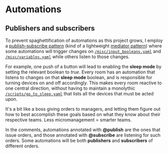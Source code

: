 # Automations

## Publishers and subscribers

To prevent spaghettification of automations as this project grows, I employ a [publish–subscribe pattern](https://en.wikipedia.org/wiki/Publish%E2%80%93subscribe_pattern) (kind of a lightweight [mediator pattern](https://en.wikipedia.org/wiki/Mediator_pattern)) where some automations will trigger changes on [`/misc/input_booleans.yaml`](../misc/input_booleans.yaml) and [`/misc/variables.yaml`](../misc/variables.yaml) while others listen to those changes.

For example, one push of a button will lead to enabling the **sleep mode** by setting the relevant boolean to _true_. Every room has an automation that listens to changes on that **sleep mode** boolean, and is responsible for turning devices on and off accordingly. This makes every room reactive to one central direction, without having to maintain a monolythic [`/scripts/go_to_sleep.yaml`](../scripts/go_to_sleep.yaml) that lists all the devices that must be acted upon.

It's a bit like a boss giving orders to managers, and letting them figure out how to best accomplish these goals based on what they know about their respective teams. Less micromanagement = smarter teams.

In the comments, automations annotated with **@publish** are the ones that issue orders, and those annotated with **@subscribe** are listening for such orders. Some automations will be both **publishers** and **subscribers** of different orders.
